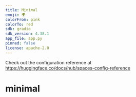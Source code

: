 ```yaml
---
title: Minimal
emoji: 🌍
colorFrom: pink
colorTo: red
sdk: gradio
sdk_version: 4.38.1
app_file: app.py
pinned: false
license: apache-2.0
---
```


Check out the configuration reference at https://huggingface.co/docs/hub/spaces-config-reference
# minimal
